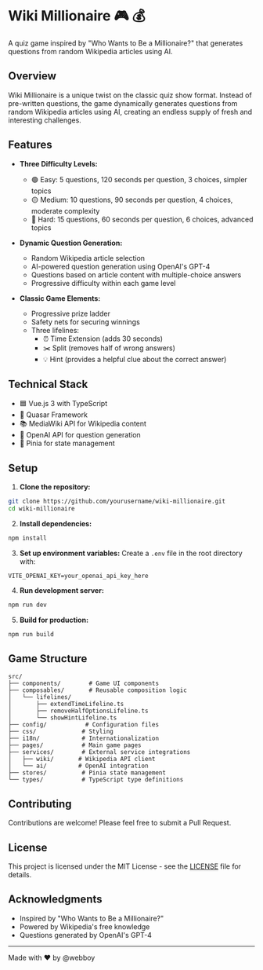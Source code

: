 # Wiki Millionaire 🎮 💰

A quiz game inspired by "Who Wants to Be a Millionaire?" that generates questions from random Wikipedia articles using AI.

## Overview

Wiki Millionaire is a unique twist on the classic quiz show format. Instead of pre-written questions, the game dynamically generates questions from random Wikipedia articles using AI, creating an endless supply of fresh and interesting challenges.

## Features

- **Three Difficulty Levels:**
    - 🟢 Easy: 5 questions, 120 seconds per question, 3 choices, simpler topics
    - 🟡 Medium: 10 questions, 90 seconds per question, 4 choices, moderate complexity
    - 🔴 Hard: 15 questions, 60 seconds per question, 6 choices, advanced topics

- **Dynamic Question Generation:**
    - Random Wikipedia article selection
    - AI-powered question generation using OpenAI's GPT-4
    - Questions based on article content with multiple-choice answers
    - Progressive difficulty within each game level

- **Classic Game Elements:**
    - Progressive prize ladder
    - Safety nets for securing winnings
    - Three lifelines:
        - ⏰ Time Extension (adds 30 seconds)
        - ✂️ Split (removes half of wrong answers)
        - 💡 Hint (provides a helpful clue about the correct answer)

## Technical Stack

- 🟦 Vue.js 3 with TypeScript
- 🔷 Quasar Framework
- 📚 MediaWiki API for Wikipedia content
- 🤖 OpenAI API for question generation
- 🏪 Pinia for state management

## Setup

1. **Clone the repository:**
```bash
git clone https://github.com/yourusername/wiki-millionaire.git
cd wiki-millionaire
```

2. **Install dependencies:**
```bash
npm install
```

3. **Set up environment variables:**
   Create a `.env` file in the root directory with:
```env
VITE_OPENAI_KEY=your_openai_api_key_here
```

4. **Run development server:**
```bash
npm run dev
```

5. **Build for production:**
```bash
npm run build
```

## Game Structure

```
src/
├── components/        # Game UI components
├── composables/       # Reusable composition logic
│   └── lifelines/
│       ├── extendTimeLifeline.ts
│       ├── removeHalfOptionsLifeline.ts
│       └── showHintLifeline.ts
├── config/           # Configuration files
├── css/             # Styling
├── i18n/            # Internationalization
├── pages/           # Main game pages
├── services/        # External service integrations
│   ├── wiki/       # Wikipedia API client
│   └── ai/         # OpenAI integration
├── stores/          # Pinia state management
└── types/           # TypeScript type definitions
```

## Contributing

Contributions are welcome! Please feel free to submit a Pull Request.

## License

This project is licensed under the MIT License - see the [LICENSE](LICENSE) file for details.

## Acknowledgments

- Inspired by "Who Wants to Be a Millionaire?"
- Powered by Wikipedia's free knowledge
- Questions generated by OpenAI's GPT-4

---

Made with ❤️ by @webboy